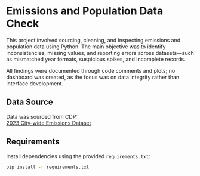 # Emissions and Population Data Check

This project involved sourcing, cleaning, and inspecting emissions and population data using Python. The main objective was to identify inconsistencies, missing values, and reporting errors across datasets—such as mismatched year formats, suspicious spikes, and incomplete records.

All findings were documented through code comments and plots; no dashboard was created, as the focus was on data integrity rather than interface development.

## Data Source

Data was sourced from CDP:  
[2023 City-wide Emissions Dataset](https://data.cdp.net/Emissions/2023-City-wide-Emissions/u5an-e63y/about_data)

## Requirements

Install dependencies using the provided `requirements.txt`:

```bash
pip install -r requirements.txt
